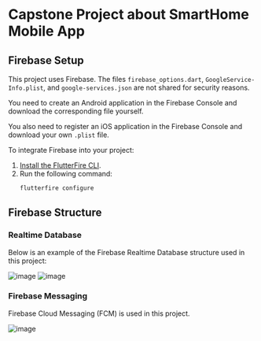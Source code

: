 # Capstone Project about SmartHome Mobile App


## Firebase Setup

This project uses Firebase. The files `firebase_options.dart`, `GoogleService-Info.plist`, and `google-services.json` are not shared for security reasons.

You need to create an Android application in the Firebase Console and download the corresponding file yourself.

You also need to register an iOS application in the Firebase Console and download your own `.plist` file.


To integrate Firebase into your project:

1. [Install the FlutterFire CLI](https://firebase.flutter.dev/docs/cli/).
2. Run the following command:
   ```bash
   flutterfire configure


## Firebase Structure

### Realtime Database

Below is an example of the Firebase Realtime Database structure used in this project:

![image](https://github.com/user-attachments/assets/a8d77085-b416-4a9a-bd7b-60a0cf268aa7)
![image](https://github.com/user-attachments/assets/146544fd-c868-4b31-b2e6-c4bff44bc201)


### Firebase Messaging
Firebase Cloud Messaging (FCM) is used in this project.

![image](https://github.com/user-attachments/assets/55d66f54-c9c5-4234-9254-014dc7ef612a)


